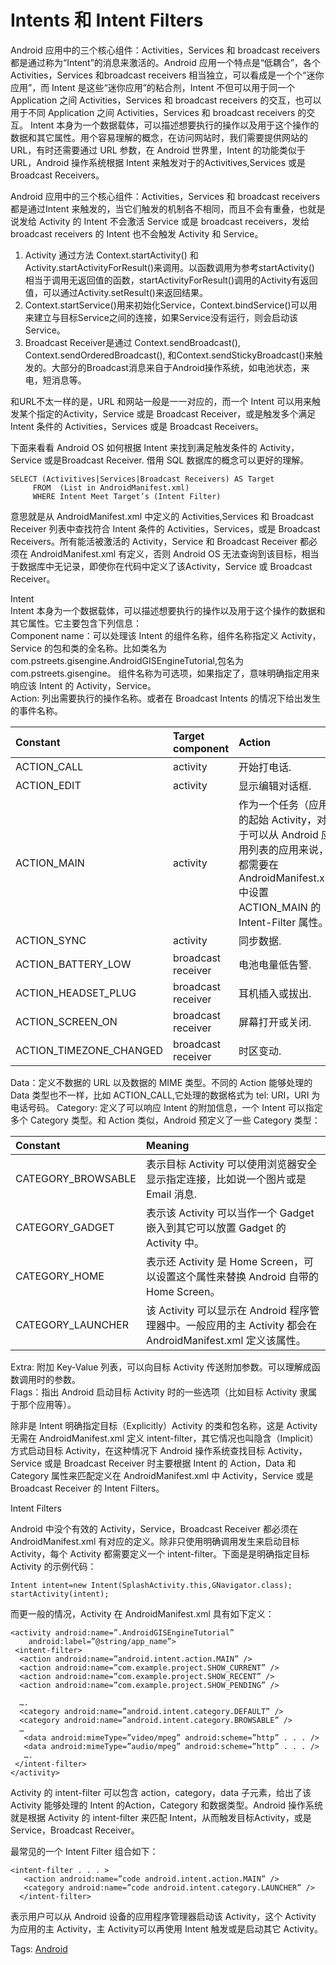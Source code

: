 # Intents 和 Intent Filters

Android 应用中的三个核心组件：Activities，Services 和 broadcast receivers 都是通过称为“Intent”的消息来激活的。Android 应用一个特点是“低耦合”，各个 Activities，Services 和broadcast receivers 相当独立，可以看成是一个个“迷你应用”，而 Intent 是这些“迷你应用”的粘合剂，Intent 不但可以用于同一个 Application 之间 Activities，Services 和 broadcast receivers 的交互，也可以用于不同 Application 之间 Activities，Services 和 broadcast receivers 的交互。
Intent 本身为一个数据载体，可以描述想要执行的操作以及用于这个操作的数据和其它属性。用个容易理解的概念，在访问网站时，我们需要提供网站的URL，有时还需要通过 URL 参数，在 Android 世界里，Intent 的功能类似于 URL，Android 操作系统根据 Intent 来触发对于的Activitives,Services 或是 Broadcast Receivers。

Android 应用中的三个核心组件：Activities，Services 和 broadcast receivers 都是通过Intent 来触发的，当它们触发的机制各不相同，而且不会有重叠，也就是说发给 Activity 的 Intent 不会激活 Service 或是 broadcast receivers，发给 broadcast receivers 的 Intent 也不会触发 Activity 和 Service。

1. Activity 通过方法 Context.startActivity() 和 Activity.startActivityForResult()来调用。以函数调用为参考startActivity() 相当于调用无返回值的函数，startActivityForResult()调用的Activity有返回值，可以通过Activity.setResult()来返回结果。
2.  Context.startService()用来初始化Service，Context.bindService()可以用来建立与目标Service之间的连接，如果Service没有运行，则会启动该Service。
3. Broadcast Receiver是通过  Context.sendBroadcast(), Context.sendOrderedBroadcast(), 和Context.sendStickyBroadcast()来触发的。大部分的Broadcast消息来自于Android操作系统，如电池状态，来电，短消息等。

和URL不太一样的是，URL 和网站一般是一一对应的，而一个 Intent 可以用来触发某个指定的Activity，Service 或是 Broadcast Receiver，或是触发多个满足 Intent 条件的 Activities，Services 或是 Broadcast Receivers。

下面来看看 Android OS 如何根据 Intent 来找到满足触发条件的 Activity，Service 或是Broadcast Receiver.  借用 SQL 数据库的概念可以更好的理解。

```
SELECT (Activitives|Services|Broadcast Receivers) AS Target
     FROM  (List in AndroidManifest.xml)
     WHERE Intent Meet Target’s (Intent Filter)
```

意思就是从 AndroidManifest.xml 中定义的 Activities,Services 和 Broadcast Receiver 列表中查找符合 Intent 条件的 Activities，Services，或是 Broadcast Receivers。所有能活被激活的 Activity，Service 和 Broadcast Receiver 都必须在 AndroidManifest.xml 有定义，否则 Android OS 无法查询到该目标，相当于数据库中无记录，即使你在代码中定义了该Activity，Service 或 Broadcast Receiver。

Intent  
Intent 本身为一个数据载体，可以描述想要执行的操作以及用于这个操作的数据和其它属性。它主要包含下列信息：  
Component name：可以处理该 Intent 的组件名称，组件名称指定义 Activity，Service 的包和类的全名称。比如类名为 com.pstreets.gisengine.AndroidGISEngineTutorial,包名为 com.pstreets.gisengine。 组件名称为可选项，如果指定了，意味明确指定用来响应该 Intent 的 Activity，Service。  
Action: 列出需要执行的操作名称。或者在 Broadcast Intents 的情况下给出发生的事件名称。


|Constant|	Target component|	Action|
|:-------------|:-----------|:---------------------|
|ACTION_CALL|	activity|	开始打电话.|
|ACTION_EDIT|activity	|显示编辑对话框.|
|ACTION_MAIN|	activity	|作为一个任务（应用）的起始 Activity，对于可以从 Android 应用列表的应用来说，都需要在 AndroidManifest.xml 中设置 ACTION_MAIN 的 Intent-Filter 属性。|
|ACTION_SYNC	|activity	|同步数据.|
|ACTION_BATTERY_LOW|	broadcast receiver|	电池电量低告警.|
|ACTION_HEADSET_PLUG|	broadcast receiver	|耳机插入或拔出.|
|ACTION_SCREEN_ON	|broadcast receiver|	屏幕打开或关闭.|
|ACTION_TIMEZONE_CHANGED|	broadcast receiver	|时区变动.|

Data：定义不数据的 URL 以及数据的 MIME 类型。不同的 Action 能够处理的 Data 类型也不一样，比如 ACTION_CALL,它处理的数据格式为 tel: URI，URI 为电话号码。
Category: 定义了可以响应 Intent 的附加信息，一个 Intent 可以指定多个 Category 类型。和 Action 类似，Android 预定义了一些 Category 类型：


|Constant |	Meaning |
|:--------|:-------|
|CATEGORY_BROWSABLE	|表示目标 Activity 可以使用浏览器安全显示指定连接，比如说一个图片或是 Email 消息.|
|CATEGORY_GADGET	|表示该 Activity 可以当作一个 Gadget 嵌入到其它可以放置 Gadget 的 Activity 中。|
|CATEGORY_HOME	|表示还 Activity 是 Home Screen，可以设置这个属性来替换 Android 自带的 Home Screen。
|CATEGORY_LAUNCHER|	该 Activity 可以显示在 Android 程序管理器中。一般应用的主 Activity 都会在 AndroidManifest.xml 定义该属性。|

Extra:  附加 Key-Value 列表，可以向目标 Activity 传送附加参数。可以理解成函数调用时的参数。    
Flags：指出 Android 启动目标 Activity 时的一些选项（比如目标 Activity 隶属于那个应用等）。     

除非是 Intent 明确指定目标（Explicitly）Activity 的类和包名称，这是 Activity 无需在 AndroidManifest.xml 定义 intent-filter，其它情况也叫隐含（Implicit）方式启动目标 Activity，在这种情况下 Android  操作系统查找目标 Activity，Service 或是 Broadcast Receiver 时主要根据 Intent 的 Action，Data 和 Category 属性来匹配定义在 AndroidManifest.xml 中 Activity，Service 或是 Broadcast Receiver 的 Intent Filters。

Intent Filters  

Android 中没个有效的 Activity，Service，Broadcast Receiver 都必须在 AndroidManifest.xml 有对应的定义。除非只使用明确调用发生来启动目标 Activity，每个 Activity 都需要定义一个 intent-filter。下面是是明确指定目标Activity 的示例代码：

```
Intent intent=new Intent(SplashActivity.this,GNavigator.class);
startActivity(intent);
```

而更一般的情况，Activity 在 AndroidManifest.xml 具有如下定义：

```
<activity android:name=”.AndroidGISEngineTutorial”
    android:label=”@string/app_name”>
 <intent-filter>
  <action android:name=”android.intent.action.MAIN” />
  <action android:name=”com.example.project.SHOW_CURRENT” />   
  <action android:name=”com.example.project.SHOW_RECENT” />   
  <action android:name=”com.example.project.SHOW_PENDING” />
  
  ….
  <category android:name=”android.intent.category.DEFAULT” />   
  <category android:name=”android.intent.category.BROWSABLE” />
  …
   <data android:mimeType=”video/mpeg” android:scheme=”http” . . . />    
   <data android:mimeType=”audio/mpeg” android:scheme=”http” . . . />
   ….
 </intent-filter>
</activity>
```

Activity 的 intent-filter 可以包含 action，category，data 子元素，给出了该 Activity 能够处理的 Intent 的Action，Category 和数据类型。Android 操作系统就是根据 Activity 的 intent-filter 来匹配 Intent，从而触发目标Activity，或是 Service，Broadcast Receiver。

最常见的一个 Intent Filter 组合如下：

```
<intent-filter . . . >   
   <action android:name=”code android.intent.action.MAIN” />   
   <category android:name=”code android.intent.category.LAUNCHER” />
  </intent-filter>
```

表示用户可以从 Android 设备的应用程序管理器启动该 Activity，这个 Activity 为应用的主 Activity，主 Activity可以再使用 Intent 触发或是启动其它 Activity。

Tags: [Android](http://www.imobilebbs.com/wordpress/archives/tag/android)




